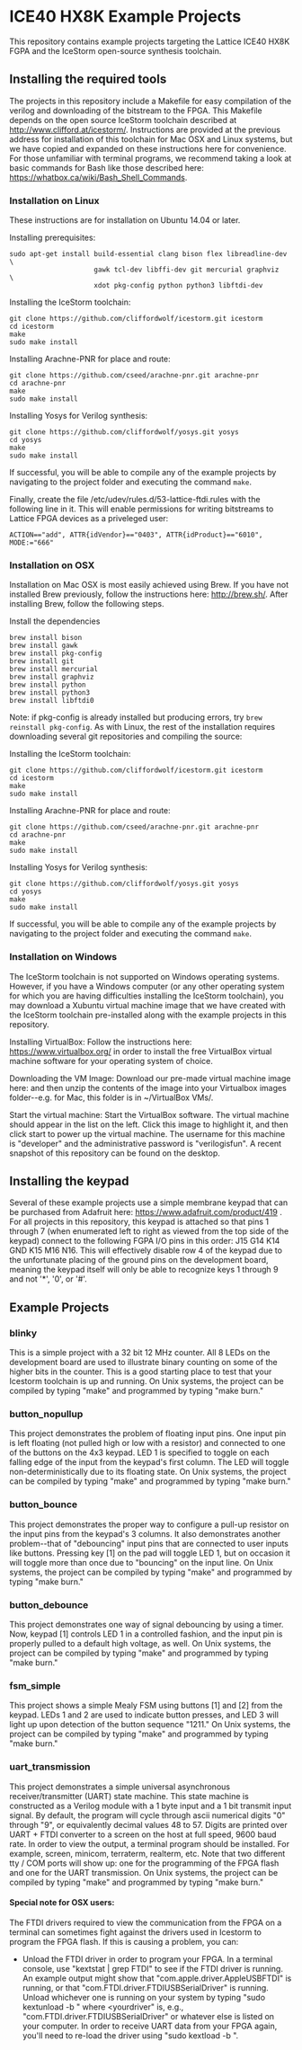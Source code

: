 # ICE40 HX8K Example Projects
This repository contains example projects targeting the Lattice ICE40 HX8K FGPA and the IceStorm open-source synthesis toolchain.

## Installing the required tools
The projects in this repository include a Makefile for easy compilation of the verilog and downloading of the bitstream to the FPGA. This Makefile depends on the open source IceStorm toolchain described at http://www.clifford.at/icestorm/. Instructions are provided at the previous address for installation of this toolchain for Mac OSX and Linux systems, but we have copied and expanded on these instructions here for convenience. For those unfamiliar with terminal programs, we recommend taking a look at basic commands for Bash like those described here: https://whatbox.ca/wiki/Bash_Shell_Commands. 

### Installation on Linux
These instructions are for installation on Ubuntu 14.04 or later. 

Installing prerequisites:
```
sudo apt-get install build-essential clang bison flex libreadline-dev \
                     gawk tcl-dev libffi-dev git mercurial graphviz   \
                     xdot pkg-config python python3 libftdi-dev
```
Installing the IceStorm toolchain:
```
git clone https://github.com/cliffordwolf/icestorm.git icestorm
cd icestorm
make
sudo make install
```

Installing Arachne-PNR for place and route:

```
git clone https://github.com/cseed/arachne-pnr.git arachne-pnr
cd arachne-pnr
make
sudo make install
```
Installing Yosys for Verilog synthesis:
```
git clone https://github.com/cliffordwolf/yosys.git yosys
cd yosys
make
sudo make install
```

If successful, you will be able to compile any of the example projects by navigating to the project folder and executing the command `make`.

Finally, create the file /etc/udev/rules.d/53-lattice-ftdi.rules with the following line in it. This will enable permissions for writing bitstreams to Lattice FPGA devices as a priveleged user:
```
ACTION=="add", ATTR{idVendor}=="0403", ATTR{idProduct}=="6010", MODE:="666"
```

### Installation on OSX
Installation on Mac OSX is most easily achieved using Brew. If you have not installed Brew previously, follow the instructions here: http://brew.sh/. After installing Brew, follow the following steps.

Install the dependencies
```
brew install bison
brew install gawk
brew install pkg-config
brew install git
brew install mercurial
brew install graphviz
brew install python
brew install python3
brew install libftdi0
```
Note: if pkg-config is already installed but producing errors, try `brew reinstall pkg-config`. As with Linux, the rest of the installation requires downloading several git repositories and compiling the source:

Installing the IceStorm toolchain:
```
git clone https://github.com/cliffordwolf/icestorm.git icestorm
cd icestorm
make
sudo make install
```

Installing Arachne-PNR for place and route:

```
git clone https://github.com/cseed/arachne-pnr.git arachne-pnr
cd arachne-pnr
make
sudo make install
```
Installing Yosys for Verilog synthesis:
```
git clone https://github.com/cliffordwolf/yosys.git yosys
cd yosys
make
sudo make install
```

If successful, you will be able to compile any of the example projects by navigating to the project folder and executing the command `make`.

### Installation on Windows
The IceStorm toolchain is not supported on Windows operating systems. However, if you have a Windows computer (or any other operating system for which you are having difficulties installing the IceStorm toolchain), you may download a Xubuntu virtual machine image that we have created with the IceStorm toolchain pre-installed along with the example projects in this repository.  

Installing VirtualBox:
Follow the instructions here: https://www.virtualbox.org/ in order to install the free VirtualBox virtual machine software for your operating system of choice. 

Downloading the VM Image:
Download our pre-made virtual machine image here: <URL STILL TO COME> and then unzip the contents of the image into your Virtualbox images folder--e.g. for Mac, this folder is in ~/VirtualBox VMs/.

Start the virtual machine:
Start the VirtualBox software. The virtual machine should appear in the list on the left. Click this image to highlight it, and then click start to power up the virtual machine. The username for this machine is "developer" and the administrative password is "verilogisfun". A recent snapshot of this repository can be found on the desktop. 

## Installing the keypad
Several of these example projects use a simple membrane keypad that can be purchased from Adafruit here: https://www.adafruit.com/product/419 . For all projects in this repository, this keypad is attached so that pins 1 through 7 (when enumerated left to right as viewed from the top side of the keypad) connect to the following FGPA I/O pins in this order: J15  G14  K14  GND  K15  M16  N16. This will effectively disable row 4 of the keypad due to the unfortunate placing of the ground pins on the development board, meaning the keypad itself will only be able to recognize keys 1 through 9 and not '*', '0', or '#'.

## Example Projects
### blinky
This is a simple project with a 32 bit 12 MHz counter. All 8 LEDs on the development board are used to illustrate binary counting on some of the higher bits in the counter. This is a good starting place to test that your Icestorm toolchain is up and running. On Unix systems, the project can be compiled by typing "make" and programmed by typing "make burn."

### button_nopullup
This project demonstrates the problem of floating input pins. One input pin is left floating (not pulled high or low with a resistor) and connected to one of the buttons on the 4x3 keypad. LED 1 is specified to toggle on each falling edge of the input from the keypad's first column. The LED will toggle non-deterministically due to its floating state. On Unix systems, the project can be compiled by typing "make" and programmed by typing "make burn."

### button_bounce
This project demonstrates the proper way to configure a pull-up resistor on the input pins from the keypad's 3 columns. It also demonstrates another problem--that of "debouncing" input pins that are connected to user inputs like buttons. Pressing key [1] on the pad will toggle LED 1, but on occasion it will toggle more than once due to "bouncing" on the input line.  On Unix systems, the project can be compiled by typing "make" and programmed by typing "make burn."

### button_debounce
This project demonstrates one way of signal debouncing by using a timer. Now, keypad [1] controls LED 1 in a controlled fashion, and the input pin is properly pulled to a default high voltage, as well.  On Unix systems, the project can be compiled by typing "make" and programmed by typing "make burn."

### fsm_simple
This project shows a simple Mealy FSM using buttons [1] and [2] from the keypad. LEDs 1 and 2 are used to indicate button presses, and LED 3 will light up upon detection of the button sequence "1211." On Unix systems, the project can be compiled by typing "make" and programmed by typing "make burn."

### uart_transmission
This project demonstrates a simple universal asynchronous receiver/transmitter (UART) state machine. This state machine is constructed as a Verilog module with a 1 byte input and a 1 bit transmit input signal. By default, the program will cycle through ascii numerical digits "0" through "9", or equivalently decimal values 48 to 57. Digits are printed over UART + FTDI converter to a screen on the host at full speed, 9600 baud rate. In order to view the output, a terminal program should be installed.  For example, screen, minicom, terraterm, realterm, etc. Note that two different tty / COM ports will show up: one for the programming of the FPGA flash and one for the UART transmission. On Unix systems, the project can be compiled by typing "make" and programmed by typing "make burn."

#### Special note for OSX users: 
The FTDI drivers required to view the communication from the FPGA on a terminal can sometimes fight against the drivers used in Icestorm to program the FPGA flash. If this is causing a problem, you can:
* Unload the FTDI driver in order to program your FPGA. In a terminal console, use "kextstat | grep FTDI" to see if the FTDI driver is running. An example output might show that "com.apple.driver.AppleUSBFTDI" is running, or that "com.FTDI.driver.FTDIUSBSerialDriver" is running. Unload whichever one is running on your system by typing "sudo kextunload -b <yourdriver>" where <yourdriver" is, e.g., "com.FTDI.driver.FTDIUSBSerialDriver" or whatever else is listed on your computer. In order to receive UART data from your FPGA again, you'll need to re-load the driver using "sudo kextload -b <yourdriver>".
